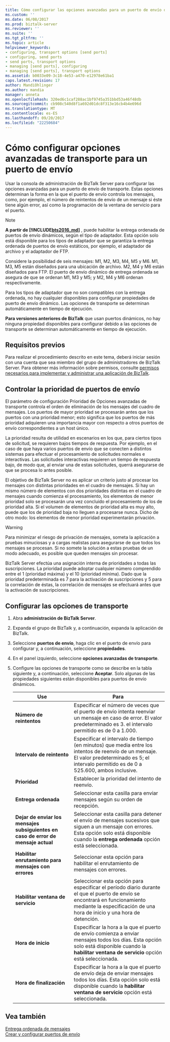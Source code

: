 ```yaml
---
title: Cómo configurar las opciones avanzadas para un puerto de envío de transporte | Documentos de Microsoft
ms.custom: ''
ms.date: 06/08/2017
ms.prod: biztalk-server
ms.reviewer: ''
ms.suite: ''
ms.tgt_pltfrm: ''
ms.topic: article
helpviewer_keywords:
- configuring, transport options [send ports]
- configuring, send ports
- send ports, transport options
- managing [send ports], configuring
- managing [send ports], transport options
ms.assetid: b0033e09-3c18-4e53-a470-e12978e61ba1
caps.latest.revision: 17
author: MandiOhlinger
ms.author: mandia
manager: anneta
ms.openlocfilehash: 320ed6c1caf288ac1bf9745a351bbd53a46f48db
ms.sourcegitcommit: cb908c540d8f1a692d01dc8f313e16cb4b4e696d
ms.translationtype: MT
ms.contentlocale: es-ES
ms.lasthandoff: 09/20/2017
ms.locfileid: "22250684"
---
```

# <a name="how-to-configure-transport-advanced-options-for-a-send-port"></a>Cómo configurar opciones avanzadas de transporte para un puerto de envío
Usar la consola de administración de BizTalk Server para configurar las opciones avanzadas para un puerto de envío de transporte. Estas opciones determinan la forma en la que el puerto de envío controla los mensajes, como, por ejemplo, el número de reintentos de envío de un mensaje si éste tiene algún error, así como la programación de la ventana de servicio para el puerto.  
  
> [!NOTE]
> **A partir de [!INCLUDE[bts2016_md](../includes/bts2016-md.md)]** , puede habilitar la entrega ordenada de puertos de envío dinámicos, según el tipo de adaptador. Esta opción solo está disponible para los tipos de adaptador que se garantiza la entrega ordenada de puertos de envío estáticos, por ejemplo, el adaptador de archivo y el adaptador de FTP.
> 
> Considere la posibilidad de seis mensajes: M1, M2, M3, M4, M5 y M6. M1, M3, M5 están diseñados para una ubicación de archivo. M2, M4 y M6 están diseñados para FTP. El puerto de envío dinámico de entrega ordenada se asegura de que se ordenan M1, M3 y M5; y M2, M4 y M6 ordenan respectivamente. 
> 
> Para los tipos de adaptador que no son compatibles con la entrega ordenada, no hay cualquier disponibles para configurar propiedades de puerto de envío dinámico. Las opciones de transporte se determinan automáticamente en tiempo de ejecución.  
>
> **Para versiones anteriores de BizTalk** que usan puertos dinámicos, no hay ninguna propiedad disponibles para configurar debido a las opciones de transporte se determinan automáticamente en tiempo de ejecución.

  
## <a name="prerequisites"></a>Requisitos previos  
 Para realizar el procedimiento descrito en este tema, deberá iniciar sesión con una cuenta que sea miembro del grupo de administradores de BizTalk Server. Para obtener más información sobre permisos, consulte [permisos necesarios para implementar y administrar una aplicación de BizTalk](../core/permissions-required-for-deploying-and-managing-a-biztalk-application.md).  
  
## <a name="controlling-send-port-priority"></a>Controlar la prioridad de puertos de envío  
 El parámetro de configuración Prioridad de Opciones avanzadas de transporte controla el orden de eliminación de los mensajes del cuadro de mensajes. Los puertos de mayor prioridad se procesarán antes que los puertos con una prioridad menor; esto significa que los puertos de más prioridad adquieren una importancia mayor con respecto a otros puertos de envío correspondientes a un host único.  
  
 La prioridad resulta de utilidad en escenarios en los que, para ciertos tipos de solicitud, se requieren bajos tiempos de respuesta. Por ejemplo, en el caso de que haya varios puertos de envío que se conecten a distintos sistemas para efectuar el procesamiento de solicitudes normales e interactivas. Las solicitudes interactivas requieren un tiempo de respuesta bajo, de modo que, al enviar una de estas solicitudes, querrá asegurarse de que se procesa lo antes posible.  
  
 El objetivo de BizTalk Server no es aplicar un criterio justo al procesar los mensajes con distintas prioridades en el cuadro de mensajes. Si hay un mismo número de elementos con dos prioridades distintas en el cuadro de mensajes cuando comienza el procesamiento, los elementos de menor prioridad solo se procesarán una vez concluido el procesamiento de los de prioridad alta. Si el volumen de elementos de prioridad alta es muy alto, puede que los de prioridad baja no lleguen a procesarse nunca. Dicho de otro modo: los elementos de menor prioridad experimentarán privación.  
  
> [!WARNING]
>  Para minimizar el riesgo de privación de mensajes, someta la aplicación a pruebas minuciosas y a cargas realistas para asegurarse de que todos los mensajes se procesan. Si no somete la solución a estas pruebas de un modo adecuado, es posible que queden mensajes sin procesar.  
  
 BizTalk Server efectúa una asignación interna de prioridades a todas las suscripciones. La prioridad puede adoptar cualquier número comprendido entre el 1 (prioridad máxima) y el 10 (prioridad mínima). Dado que la prioridad predeterminada es 7 para la activación de suscripciones y 5 para la correlación de éstas, la correlación de mensajes se efectuará antes que la activación de suscripciones.  
  
## <a name="configure-the-transport-options"></a>Configurar las opciones de transporte 
  
1.  Abra **administración de BizTalk Server**.  
  
2.  Expanda el grupo de BizTalk y, a continuación, expanda la aplicación de BizTalk.  
  
3.  Seleccione **puertos de envío**, haga clic en el puerto de envío para configurar y, a continuación, seleccione **propiedades**.  
  
4.  En el panel izquierdo, seleccione **opciones avanzadas de transporte**.  
  
5.  Configure las opciones de transporte como se describe en la tabla siguiente y, a continuación, seleccione **Aceptar**.  Solo algunas de las propiedades siguientes están disponibles para puertos de envío dinámicos.
  
    |Use|Para|  
    |--------------|----------------|  
    |**Número de reintentos**|Especificar el número de veces que el puerto de envío intenta reenviar un mensaje en caso de error. El valor predeterminado es 3. el intervalo permitido es de 0 a 1.000.|  
    |**Intervalo de reintento**|Especificar el intervalo de tiempo (en minutos) que media entre los intentos de reenvío de un mensaje. El valor predeterminado es 5; el intervalo permitido es de 0 a 525.600, ambos inclusive.|  
    |**Prioridad**|Establecer la prioridad del intento de reenvío.|  
    |**Entrega ordenada**|Seleccionar esta casilla para enviar mensajes según su orden de recepción.|  
    |**Dejar de enviar los mensajes subsiguientes en caso de error de mensaje actual**|Seleccionar esta casilla para detener el envío de mensajes sucesivos que siguen a un mensaje con errores. Esta opción solo está disponible cuando la **entrega ordenada** opción está seleccionada.|  
    |**Habilitar enrutamiento para mensajes con errores**|Seleccionar esta opción para habilitar el enrutamiento de mensajes con errores.|  
    |**Habilitar ventana de servicio**|Seleccionar esta opción para especificar el período diario durante el que el puerto de envío se encontrará en funcionamiento mediante la especificación de una hora de inicio y una hora de detención.|  
    |**Hora de inicio**|Especificar la hora a la que el puerto de envío comienza a enviar mensajes todos los días. Esta opción solo está disponible cuando la **habilitar ventana de servicio** opción está seleccionada.|  
    |**Hora de finalización**|Especificar la hora a la que el puerto de envío deja de enviar mensajes todos los días. Esta opción solo está disponible cuando la **habilitar ventana de servicio** opción está seleccionada.|  
  
## <a name="see-also"></a>Vea también  
[Entrega ordenada de mensajes](../core/ordered-delivery-of-messages.md)  
 [Crear y configurar puertos de envío](../core/creating-and-configuring-send-ports.md)